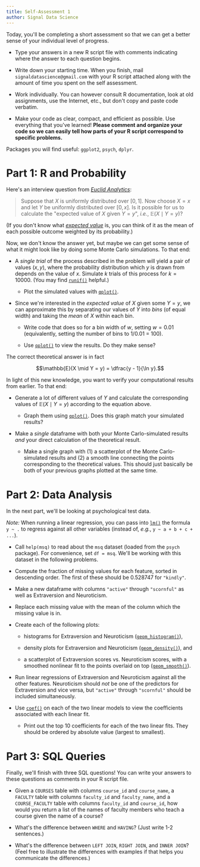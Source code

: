 ```yaml
---
title: Self-Assessment 1
author: Signal Data Science
---
```


Today, you'll be completing a short assessment so that we can get a better sense of your individual level of progress.

* Type your answers in a new R script file with comments indicating where the answer to each question begins.

* Write down your starting time. When you finish, mail `signaldatascience@gmail.com` with your R script attached along with the amount of time you spent on the self assessment.

* Work individually. You can however consult R documentation, look at old assignments, use the Internet, etc., but don't copy and paste code verbatim.

* Make your code as clear, compact, and efficient as possible. Use everything that you've learned! **Please comment and organize your code so we can easily tell how parts of your R script correspond to specific problems.**

Packages you will find useful: `ggplot2`, `psych`, `dplyr`.

Part 1: R and Probability
=========================

Here's an interview question from [*Euclid Analytics*](http://euclidanalytics.com/):

> Suppose that $X$ is uniformly distributed over $[0,1]$. Now choose $X = x$ and let $Y$ be uniformly distributed over $[0,x]$. Is it possible for us to calculate the "expected value of $X$ given $Y = y$", *i.e.*, $\mathbb{E}(X \mid Y = y)$?

(If you don't know what [*expected value*](https://en.wikipedia.org/wiki/Expected_value) is, you can think of it as the mean of each possible outcome weighted by its probability.)

Now, we don't know the answer yet, but maybe we can get some sense of what it might look like by doing some Monte Carlo simulations. To that end:

* A *single trial* of the process described in the problem will yield a pair of values $(x, y)$, where the probability distribution which $y$ is drawn from depends on the value of $x$. Simulate $k$ trials of this process for $k = 10000$. (You may find [`runif()`](https://stat.ethz.ch/R-manual/R-devel/library/stats/html/Uniform.html) helpful.)

	* Plot the simulated values with [`qplot()`](http://docs.ggplot2.org/current/qplot.html).

* Since we're interested in the *expected value* of $X$ given some $Y = y$, we can approximate this by separating our values of $Y$ into *bins* (of equal width) and taking the *mean* of $X$ within each bin.

	* Write code that does so for a bin width of $w$, setting $w = 0.01$ (equivalently, setting the number of bins to 1/0.01 = 100).

	* Use [`qplot()`](http://docs.ggplot2.org/current/qplot.html) to view the results. Do they make sense?

The correct theoretical answer is in fact

$$\mathbb{E}(X \mid Y = y) = \dfrac{y - 1}{\ln y}.$$

In light of this new knowledge, you want to verify your computational results from earlier. To that end:

* Generate a lot of different values of $Y$ and calculate the corresponding values of $\mathbb{E}(X \mid Y = y)$ according to the equation above.

	* Graph them using [`qplot()`](http://docs.ggplot2.org/current/qplot.html). Does this graph match your simulated results?

* Make a *single* dataframe with both your Monte Carlo-simulated results *and* your direct calculation of the theoretical result.

	* Make a single graph with (1) a scatterplot of the Monte Carlo-simulated results and (2) a smooth line connecting the points corresponding to the theoretical values. This should just basically be both of your previous graphs plotted at the same time.

Part 2: Data Analysis
=====================

In the next part, we'll be looking at psychological test data.

*Note:* When running a linear regression, you can pass into [`lm()`](https://stat.ethz.ch/R-manual/R-devel/library/stats/html/lm.html) the formula `y ~ .` to regress against all other variables (instead of, *e.g.*, `y ~ a + b + c + ...`).

* Call `help(msq)` to read about the `msq` dataset (loaded from the `psych` package). For convenience, set `df = msq`. We'll be working with this dataset in the following problems.

* Compute the fraction of missing values for each feature, sorted in descending order. The first of these should be 0.528747 for `"kindly"`.

* Make a new dataframe with columns `"active"` through `"scornful"` as well as Extraversion and Neuroticism.

* Replace each missing value with the mean of the column which the missing value is in.

* Create each of the following plots:

	* histograms for Extraversion and Neuroticism ([`geom_histogram()`](http://docs.ggplot2.org/current/geom_histogram.html)),

	* density plots for Extraversion and Neuroticism ([`geom_density()`](http://docs.ggplot2.org/current/geom_density.html)), and

	* a scatterplot of Extraversion scores vs. Neuroticism scores, with a smoothed nonlinear fit to the points overlaid on top ([`geom_smooth()`](http://docs.ggplot2.org/current/geom_smooth.html)).

* Run linear regressions of Extraversion and Neuroticism against all the other features. Neuroticism should *not* be one of the predictors for Extraversion and vice versa, but `"active"` through `"scornful"` should be included simultaneously.

* Use [`coef()`](https://stat.ethz.ch/R-manual/R-devel/library/stats/html/coef.html) on each of the two linear models to view the coefficients associated with each linear fit.

	* Print out the top 10 coefficients for each of the two linear fits. They should be ordered by absolute value (largest to smallest).

Part 3: SQL Queries
===================

Finally, we'll finish with three SQL questions! You can write your answers to these questions as comments in your R script file.

* Given a `COURSES` table with columns `course_id` and `course_name`, a `FACULTY` table with columns `faculty_id` and `faculty_name`, and a `COURSE_FACULTY` table with columns `faculty_id` and `course_id`, how would you return a list of the names of faculty members who teach a course given the name of a course?

* What's the difference between `WHERE` and `HAVING`? (Just write 1-2 sentences.)

* What's the difference between `LEFT JOIN`, `RIGHT JOIN`, and `INNER JOIN`? (Feel free to illustrate the differences with examples if that helps you communicate the differences.)
